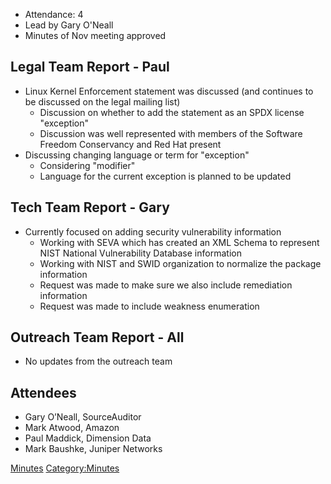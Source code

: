   - Attendance: 4
  - Lead by Gary O'Neall
  - Minutes of Nov meeting approved

## Legal Team Report - Paul

  - Linux Kernel Enforcement statement was discussed (and continues to
    be discussed on the legal mailing list)
      - Discussion on whether to add the statement as an SPDX license
        "exception"
      - Discussion was well represented with members of the Software
        Freedom Conservancy and Red Hat present
  - Discussing changing language or term for "exception"
      - Considering "modifier"
      - Language for the current exception is planned to be updated

## Tech Team Report - Gary

  - Currently focused on adding security vulnerability information
      - Working with SEVA which has created an XML Schema to represent
        NIST National Vulnerability Database information
      - Working with NIST and SWID organization to normalize the package
        information
      - Request was made to make sure we also include remediation
        information
      - Request was made to include weakness enumeration

## Outreach Team Report - All

  - No updates from the outreach team

## Attendees

  - Gary O’Neall, SourceAuditor
  - Mark Atwood, Amazon
  - Paul Maddick, Dimension Data
  - Mark Baushke, Juniper Networks

[Minutes](Category:General "wikilink")
[Category:Minutes](Category:Minutes "wikilink")

